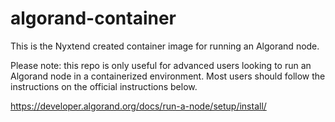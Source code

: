 # algorand-container
This is the Nyxtend created container image for running an Algorand node.

Please note: this repo is only useful for advanced users looking to run an Algorand node in a containerized environment. Most users should follow the instructions on the official instructions below.

https://developer.algorand.org/docs/run-a-node/setup/install/
